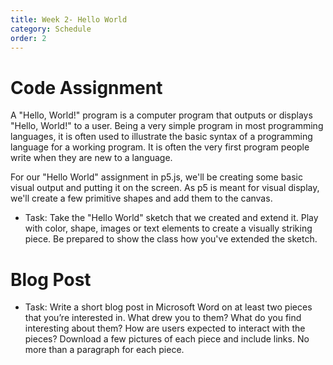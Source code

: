 ```yaml
---
title: Week 2- Hello World
category: Schedule
order: 2
---
```


# Code Assignment
A "Hello, World!" program is a computer program that outputs or displays "Hello, World!" to a user. Being a very simple program in most programming languages, it is often used to illustrate the basic syntax of a programming language for a working program. It is often the very first program people write when they are new to a language.

For our "Hello World" assignment in p5.js, we'll be creating some basic visual output and putting it on the screen. As p5 is meant for  visual display, we'll create a few primitive shapes and add them to the canvas. 

  * Task: Take the "Hello World" sketch that we created and extend it. Play with color, shape, images or text elements to create a visually striking piece. Be prepared to show the class how you've extended the sketch.

# Blog Post
  * Task: Write a short blog post in Microsoft Word on at least two pieces that you’re interested in. What drew you to them? What do you find interesting about them? How are users expected to interact with the pieces? Download a few pictures of each piece and include links. No more than a paragraph for each piece.



